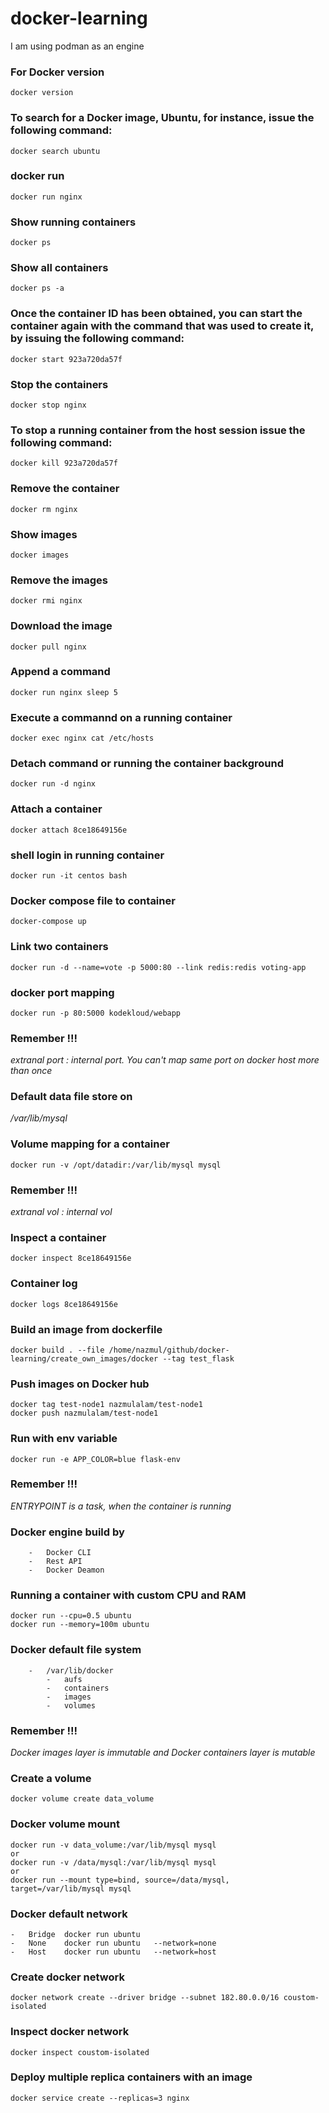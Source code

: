 # docker-learning
I am using podman as an engine

### For Docker version
```
docker version
```

### To search for a Docker image, Ubuntu, for instance, issue the following command:
```
docker search ubuntu
```

### docker run
```
docker run nginx
```

### Show running containers
```
docker ps
```

### Show all containers
```
docker ps -a
```
### Once the container ID has been obtained, you can start the container again with the command that was used to create it, by issuing the following command:
```
docker start 923a720da57f
```

### Stop the containers
```
docker stop nginx
```
### To stop a running container from the host session issue the following command:
```
docker kill 923a720da57f
```

### Remove the container
```
docker rm nginx
```

### Show images
```
docker images
```

### Remove the images
```
docker rmi nginx
```

### Download the image
```
docker pull nginx
```

### Append a command
```
docker run nginx sleep 5
```

### Execute a commannd on a running container
```
docker exec nginx cat /etc/hosts
```

### Detach command or running the container background
```
docker run -d nginx
```

### Attach a container
```
docker attach 8ce18649156e
```

### shell login in running container
```
docker run -it centos bash
```

### Docker compose file to container
```
docker-compose up
```

### Link two containers
```
docker run -d --name=vote -p 5000:80 --link redis:redis voting-app
```


### docker port mapping
```
docker run -p 80:5000 kodekloud/webapp
```

### Remember !!!
_extranal port : internal port. You can't map same port on docker host more than once_

### Default data file store on 
_/var/lib/mysql_

### Volume mapping for a container
```
docker run -v /opt/datadir:/var/lib/mysql mysql
```

### Remember !!!
_extranal vol : internal vol_

### Inspect a container
```
docker inspect 8ce18649156e
```

### Container log
```
docker logs 8ce18649156e
```

### Build an image from dockerfile
```
docker build . --file /home/nazmul/github/docker-learning/create_own_images/docker --tag test_flask
```

### Push images on Docker hub
```
docker tag test-node1 nazmulalam/test-node1
docker push nazmulalam/test-node1
```

### Run with env variable
```
docker run -e APP_COLOR=blue flask-env
```

### Remember !!!
_ENTRYPOINT is a task, when the container is running_

### Docker engine build by
```
    -   Docker CLI
    -   Rest API
    -   Docker Deamon
```

### Running a container with custom CPU and RAM
```
docker run --cpu=0.5 ubuntu
docker run --memory=100m ubuntu
```

### Docker default file system
```
    -   /var/lib/docker
        -   aufs
        -   containers
        -   images
        -   volumes
```

### Remember !!!
_Docker images layer is immutable and Docker containers layer is mutable_

### Create a volume
```
docker volume create data_volume
```

### Docker volume mount
```
docker run -v data_volume:/var/lib/mysql mysql
or
docker run -v /data/mysql:/var/lib/mysql mysql
or
docker run --mount type=bind, source=/data/mysql, target=/var/lib/mysql mysql
```

### Docker default network
    -   Bridge  docker run ubuntu
    -   None    docker run ubuntu   --network=none
    -   Host    docker run ubuntu   --network=host

### Create docker network
```
docker network create --driver bridge --subnet 182.80.0.0/16 coustom-isolated
```

### Inspect docker network
```
docker inspect coustom-isolated
```

### Deploy multiple replica containers with an image
```
docker service create --replicas=3 nginx
```

